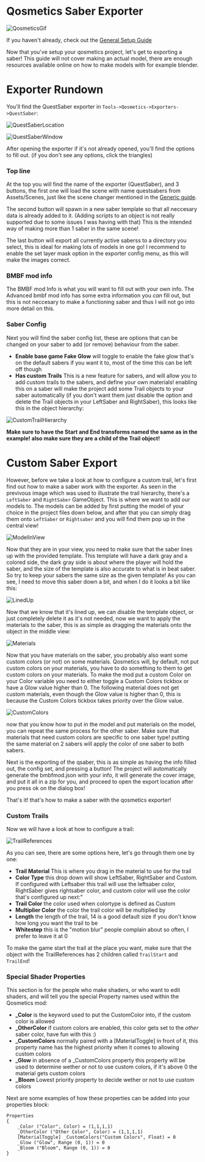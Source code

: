 # Qosmetics Saber Exporter

![QosmeticsGif](https://raw.githubusercontent.com/RedBrumbler/Qosmetics/master/Wiki/Images/Generic/Qosmetics.gif)

If you haven't already, check out the [General Setup Guide](https://github.com/RedBrumbler/Qosmetics/wiki/Qosmetics-General-Setup)

Now that you've setup your qosmetics project, let's get to exporting a saber! This guide will not cover making an actual model, there are enough resources available online on how to make models with for example blender.

# Exporter Rundown

You'll find the QuestSaber exporter in `Tools->Qosmetics->Exporters->QuestSaber`:

![QuestSaberLocation](https://raw.githubusercontent.com/RedBrumbler/Qosmetics/master/Wiki/Images/Sabers/QuestSaberLocation.png)

![QuestSaberWindow](https://raw.githubusercontent.com/RedBrumbler/Qosmetics/master/Wiki/Images/Sabers/QuestSaberWindow.png)

After opening the exporter if it's not already opened, you'll find the options to fill out. (if you don't see any options, click the triangles)

### Top line

At the top you will find the name of the exporter (QuestSaber), and 3 buttons, the first one will load the scene with name questsabers from Assets/Scenes, just like the scene changer mentioned in the [Generic guide]().

The second button will spawn in a new saber template so that all neccesary data is already added to it. (Adding scripts to an object is not really supported due to some issues I was having with that) This is the intended way of making more than 1 saber in the same scene!

The last button will export all currently active saberss to a directory you select, this is ideal for making lots of models in one go! I recommend to enable the set layer mask option in the exporter config menu, as this will make the images correct.

### BMBF mod info

The BMBF mod Info is what you will want to fill out with your own info. The Advanced bmbf mod info has some extra information you *can* fill out, but this is not neccesary to make a functioning saber and thus I will not go into more detail on this.

### Saber Config

Next you will find the saber config list, these are options that can be changed on your saber to add (or remove) behaviour from the saber.
 - **Enable base game Fake Glow** will toggle to enable the fake glow that's on the default sabers if you want it to, most of the time this can be left off though
 - **Has custom Trails** This is a new feature for sabers, and will allow you to add custom trails to the sabers, and define your own materials! enabling this on a saber will make the project add some Trail objects to your saber automatically (if you don't want them just disable the option and delete the Trail objects in your LeftSaber and RightSaber), this looks like this in the object hierarchy:

![CustomTrailHierarchy](https://raw.githubusercontent.com/RedBrumbler/Qosmetics/master/Wiki/Images/Sabers/CustomTrailHierarchy.png)

**Make sure to have the Start and End transforms named the same as in the example! also make sure they are a child of the Trail object!**

# Custom Saber Export
However, before we take a look at how to configure a custom trail, let's first find out how to make a saber work with the exporter. As seen in the previvous image which was used to illustrate the trail hierarchy, there's a `LeftSaber` and `RightSaber` GameObject. This is where we want to add our models to. The models can be added by first putting the model of your choice in the project files down below, and after that you can simply drag them onto `LeftSaber` or `Rightsaber` and you will find them pop up in the central view!

![ModelInView](https://raw.githubusercontent.com/RedBrumbler/Qosmetics/master/Wiki/Images/Sabers/ModelInView.png)

Now that they are in your view, you need to make sure that the saber lines up with the provided template. This template will have a dark gray and a colored side, the dark gray side is about where the player will hold the saber, and the size of the template is also accurate to what is in beat saber. So try to keep your sabers the same size as the given template! As you can see, I need to move this saber down a bit, and when I do it looks a bit like this:

![LinedUp](https://raw.githubusercontent.com/RedBrumbler/Qosmetics/master/Wiki/Images/Sabers/LinedUp.png)

Now that we know that it's lined up, we can disable the template object, or just completely delete it as it's not needed, now we want to apply the materials to the saber, this is as simple as dragging the materials onto the object in the middle view:

![Materials](https://raw.githubusercontent.com/RedBrumbler/Qosmetics/master/Wiki/Images/Sabers/Materials.png)

Now that you have materials on the saber, you probably also want some custom colors (or not) on some materials. Qosmetics will, by default, not put custom colors on your materials, you have to do something to them to get custom colors on your materials. To make the mod put a custom Color on your Color variable you need to either toggle a Custom Colors tickbox or have a Glow value higher than 0. The following material does not get custom materials, even though the Glow value is higher than 0, this is because the Custom Colors tickbox takes priority over the Glow value.

![CustomColors](https://raw.githubusercontent.com/RedBrumbler/Qosmetics/master/Wiki/Images/Sabers/CustomColors.png)

now that you know how to put in the model and put materials on the model, you can repeat the same process for the other saber. Make sure that materials that need custom colors are specific to one saber type! putting the same material on 2 sabers will apply the color of one saber to both sabers.

Next is the exporting of the qsaber, this is as simple as having the info filled out, the config set, and pressing a button! The project will automatically generate the bmbfmod.json with your info, it will generate the cover image, and put it all in a zip for you, and proceed to open the export location after you press ok on the dialog box!

That's it! that's how to make a saber with the qosmetics exporter!

### Custom Trails
Now we will have a look at how to configure a trail:

![TrailReferences](https://raw.githubusercontent.com/RedBrumbler/Qosmetics/master/Wiki/Images/Sabers/TrailReferences.png)

As you can see, there are some options here, let's go through them one by one:
 - **Trail Material** This is where you drag in the material to use for the trail
 - **Color Type** this drop down will show LeftSaber, RightSaber and Custom. If configured with Leftsaber this trail will use the leftsaber color, RightSaber gives rightsaber color, and custom color will use the color that's configured up next:"
 - **Trail Color** the color used when colortype is defined as Custom
 - **Multiplier Color** the color the trail color will be multiplied by
 - **Length** the length of the trail, 14 is a good default size if you don't know how long you want the trail to be
 - **Whitestep** this is the "motion blur" people complain about so often, I prefer to leave it at 0

To make the game start the trail at the place you want, make sure that the object with the TrailReferences has 2 children called `TrailStart` and `TrailEnd`!

### Special Shader Properties

This section is for the people who make shaders, or who want to edit shaders, and will tell you the special Property names used within the Qosmetics mod:
 - **_Color** is the keyword used to put the CustomColor into, if the custom color is allowed
 - **_OtherColor** if custom colors are enabled, this color gets set to the *other* saber color, have fun with this :)
 - **_CustomColors** normally paired with a \[MaterialToggle\] in front of it, this property name has the highest priority when it comes to allowing custom colors
 - **_Glow** in absence of a _CustomColors property this property will be used to determine wether or not to use custom colors, if it's above 0 the material gets custom colors
 - **_Bloom** Lowest priority property to decide wether or not to use custom colors

Next are some examples of how these properties can be added into your properties block:
```
Properties
{
    _Color ("Color", Color) = (1,1,1,1)
    _OtherColor ("Other Color", Color) = (1,1,1,1)
    [MaterialToggle] _CustomColors("Custom Colors", Float) = 0
    _Glow ("Glow", Range (0, 1)) = 0
    _Bloom ("Bloom", Range (0, 1)) = 0
}
```
